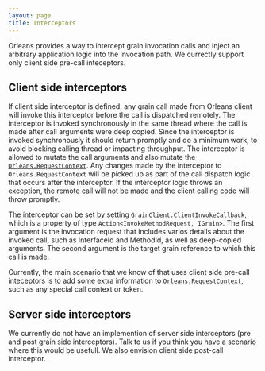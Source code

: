 ```yaml
---
layout: page
title: Interceptors
---
```



Orleans provides a way to intercept grain invocation calls and inject an arbitrary application logic into the invocation path. We currectly support only client side pre-call inteceptors. 

## Client side interceptors

If client side interceptor is defined, any grain call made from Orleans client will invoke this interceptor before the call is dispatched remotely. The interceptor is invoked synchronously in the same thread where the call is made after call arguments were deep copied. Since the interceptor is invoked synchronously it should return promptly and do a minimum work, to avoid blocking calling thread or impacting throughput. The interceptor is allowed to mutate the call arguments and also mutate the [`Orleans.RequestContext`](http://dotnet.github.io/orleans/Advanced-Concepts/Request-Context). Any changes made by the interceptor to `Orleans.RequestContext` will be picked up as part of the call dispatch logic that occurs after the interceptor. If the interceptor logic throws an exception, the remote call will not be made and the client calling code will throw promptly.

The interceptor can be set by setting `GrainClient.ClientInvokeCallback`, which is a property of type `Action<InvokeMethodRequest, IGrain>`. The first argument is the invocation request that includes varios details about the invoked call, such as InterfaceId and MethodId, as well as deep-copied arguments. The second argument is the target grain reference to which this call is made.

Currently, the main scenario that we know of that uses client side pre-call inteceptors is to add some extra information to [`Orleans.RequestContext`](http://dotnet.github.io/orleans/Advanced-Concepts/Request-Context), such as any special call context or token.

## Server side interceptors

We currently do not have an implemention of server side interceptors (pre and post grain side interceptors). Talk to us if you think you have a scenario where this would be usefull. We also envision client side post-call interceptor.


